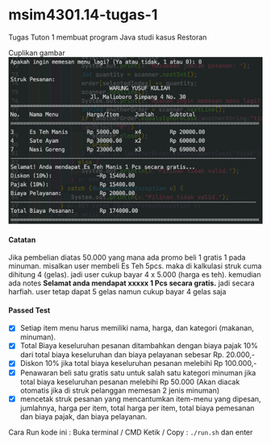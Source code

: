 # msim4301.14-tugas-1
Tugas Tuton 1 membuat program Java studi kasus Restoran

Cuplikan gambar
<img src="screenshoot.png">

#### Catatan
Jika pembelian diatas 50.000 yang mana ada promo beli 1 gratis 1 pada minuman. misalkan user membeli Es Teh 5pcs. maka di kalkulasi struk cuma dihitung 4 (gelas). jadi user cukup bayar 4 x 5.000 (harga es teh).
kemudian ada notes <b>Selamat anda mendapat xxxxx 1 Pcs secara gratis.</b>
jadi secara harfiah. user tetap dapat 5 gelas namun cukup bayar 4 gelas saja

#### Passed Test
- [x] Setiap item menu harus memiliki nama, harga, dan kategori (makanan, minuman).
- [x] Total Biaya keseluruhan pesanan ditambahkan dengan biaya pajak 10% dari total biaya keseluruhan dan biaya pelayanan sebesar Rp. 20.000,-
- [x] Diskon 10% jika total biaya keseluruhan pesanan melebihi Rp 100.000,-
- [x] Penawaran beli satu gratis satu untuk salah satu kategori minuman jika total biaya keseluruhan pesanan melebihi Rp 50.000 (Akan diacak otomatis jika di struk pelanggan memesan 2 jenis minuman)
- [x] mencetak struk pesanan yang mencantumkan item-menu yang dipesan, jumlahnya, harga per item, total harga per item, total biaya pemesanan dan biaya pajak, dan biaya pelayanan.

Cara Run kode ini :
Buka terminal / CMD
Ketik / Copy : `./run.sh` dan enter